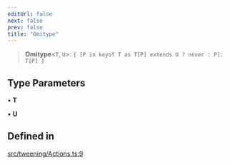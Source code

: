 ```yaml
---
editUrl: false
next: false
prev: false
title: "Omitype"
---
```


> **Omitype**\<`T`, `U`\>: `{ [P in keyof T as T[P] extends U ? never : P]: T[P] }`

## Type Parameters

• **T**

• **U**

## Defined in

[src/tweening/Actions.ts:9](https://github.com/agargaro/three.ez/blob/b06e30e89a1cb80df2de9df7c48590de59a134ce/src/tweening/Actions.ts#L9)
